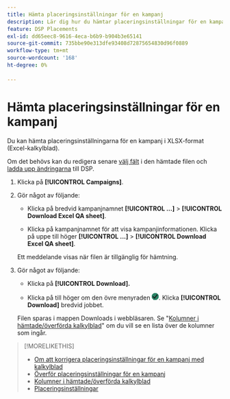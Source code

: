 ```yaml
---
title: Hämta placeringsinställningar för en kampanj
description: Lär dig hur du hämtar placeringsinställningar för en kampanj med Excel QA-kalkylblad.
feature: DSP Placements
exl-id: dd65eec8-9616-4eca-b6b9-b904b3e65141
source-git-commit: 735bbe90e313dfe93408d72875654830d96f0889
workflow-type: tm+mt
source-wordcount: '168'
ht-degree: 0%

---
```


# Hämta placeringsinställningar för en kampanj

Du kan hämta placeringsinställningarna för en kampanj i XLSX-format (Excel-kalkylblad).

Om det behövs kan du redigera senare [välj fält](qa-sheet-columns.md) i den hämtade filen och [ladda upp ändringarna](qa-sheet-upload.md) till DSP.

1. Klicka på **[!UICONTROL Campaigns]**.

1. Gör något av följande:

   * Klicka på bredvid kampanjnamnet **[!UICONTROL ...]** > **[!UICONTROL Download Excel QA sheet]**.

   * Klicka på kampanjnamnet för att visa kampanjinformationen. Klicka på uppe till höger **[!UICONTROL ...]** > **[!UICONTROL Download Excel QA sheet]**.

   Ett meddelande visas när filen är tillgänglig för hämtning.

1. Gör något av följande:

   * Klicka på **[!UICONTROL Download].**

   * Klicka på till höger om den övre menyraden ![Jobb](/help/dsp/assets/downloads.png). Klicka **[!UICONTROL Download]** bredvid jobbet.

   Filen sparas i mappen Downloads i webbläsaren. Se &quot;[Kolumner i hämtade/överförda kalkylblad](qa-sheet-columns.md)&quot; om du vill se en lista över de kolumner som ingår.

>[!MORELIKETHIS]
>
>* [Om att korrigera placeringsinställningar för en kampanj med kalkylblad](qa-about.md)
>* [Överför placeringsinställningar för en kampanj](qa-sheet-upload.md)
>* [Kolumner i hämtade/överförda kalkylblad](qa-sheet-columns.md)
>* [Placeringsinställningar](/help/dsp/campaign-management/placements/placement-settings.md)
